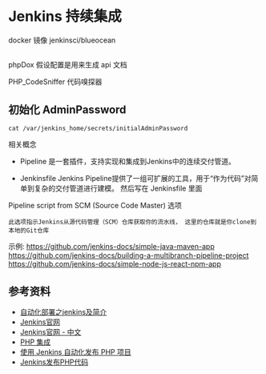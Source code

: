 # Jenkins 持续集成

docker 镜像
jenkinsci/blueocean


##

phpDox 假设配置是用来生成 api 文档


PHP_CodeSniffer  代码嗅探器


## 初始化 AdminPassword

```
cat /var/jenkins_home/secrets/initialAdminPassword
```

相关概念

- Pipeline 是一套插件，支持实现和集成到Jenkins中的连续交付管道。

- Jenkinsfile  Jenkins Pipeline提供了一组可扩展的工具，用于“作为代码”对简单到复杂的交付管道进行建模。
                然后写在 Jenkinsfile 里面



Pipeline script from SCM (Source Code Master) 选项

    此选项指示Jenkins从源代码管理（SCM）仓库获取你的流水线， 这里的仓库就是你clone到本地的Git仓库


示例:
https://github.com/jenkins-docs/simple-java-maven-app
https://github.com/jenkins-docs/building-a-multibranch-pipeline-project
https://github.com/jenkins-docs/simple-node-js-react-npm-app



## 参考资料
- [自动化部署之jenkins及简介](https://www.cnblogs.com/jimmy-xuli/p/9020825.html)
- [Jenkins官网](https://jenkins.io/)
- [Jenkins官网 - 中文](https://jenkins.io/zh/)
- [PHP 集成](https://jenkins.io/solutions/php/)
- [使用 Jenkins 自动化发布 PHP 项目](https://www.centos.bz/2018/05/使用-jenkins-自动化发布-php-项目/)
- [Jenkins发布PHP代码](https://www.cnblogs.com/jimmy-xuli/p/9072015.html)
